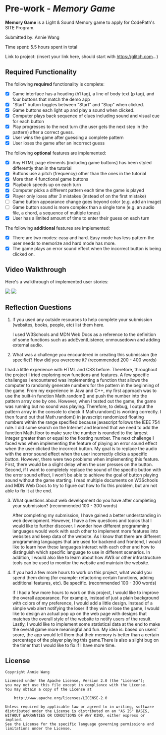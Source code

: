 # Pre-work - _Memory Game_

**Memory Game** is a Light & Sound Memory game to apply for CodePath's SITE Program.

Submitted by: Annie Wang

Time spent: 5.5 hours spent in total

Link to project: (insert your link here, should start with https://glitch.com...)

## Required Functionality

The following **required** functionality is complete:

- [x] Game interface has a heading (h1 tag), a line of body text (p tag), and four buttons that match the demo app
- [x] "Start" button toggles between "Start" and "Stop" when clicked.
- [x] Game buttons each light up and play a sound when clicked.
- [x] Computer plays back sequence of clues including sound and visual cue for each button
- [x] Play progresses to the next turn (the user gets the next step in the pattern) after a correct guess.
- [x] User wins the game after guessing a complete pattern
- [x] User loses the game after an incorrect guess

The following **optional** features are implemented:

- [x] Any HTML page elements (including game buttons) has been styled differently than in the tutorial
- [x] Buttons use a pitch (frequency) other than the ones in the tutorial
- [x] More than 4 functional game buttons
- [x] Playback speeds up on each turn
- [x] Computer picks a different pattern each time the game is played
- [x] Player only loses after 3 mistakes (instead of on the first mistake)
- [ ] Game button appearance change goes beyond color (e.g. add an image)
- [ ] Game button sound is more complex than a single tone (e.g. an audio file, a chord, a sequence of multiple tones)
- [x] User has a limited amount of time to enter their guess on each turn

The following **additional** features are implemented:

- [x] There are two modes: easy and hard. Easy mode has less pattern the user needs to memorize and hard mode has more.
- [x] The game plays an error sound effect when the incorrect button is being clicked on. 

## Video Walkthrough

Here's a walkthrough of implemented user stories:

![](https://i.imgur.com/kw5KskH.gif)
![](https://i.imgur.com/pyRK5Du.gif)




## Reflection Questions

1. If you used any outside resources to help complete your submission (websites, books, people, etc) list them here.
   
   I used W3Schools and MDN Web Docs as a reference to the definition of some functions such as addEventListener, onmousedown and adding external audio. 

2. What was a challenge you encountered in creating this submission (be specific)? How did you overcome it? (recommended 200 - 400 words)
  
  I had a little experience with HTML and CSS before. Therefore, throughout the project I tried exploring new functions and features. A few specific challenges I encountered was implementing a function that allows the computer to randomly generate numbers for the pattern in the beginning of the game. From my experience in Java and C++, my first approach was to use the built-in function Math.random() and push the number into the pattern array one by one. However, when I tested out the game, the game was running but no sound was playing. Therefore, to debug, I output the pattern array in the console to check if Math.random() is working correctly. I then found out that Math.random() in javascript randomized floating numbers within the range specified because javascript follows the IEEE 754 rule. I did some search on the Internet and learned that we need to add the function Math.floor to make sure the number is rounded to the largest integer greater than or equal to the floating number. The next challenge I faced was when implementing the feature of playing an error sound effect when the user clicked the incorrect button. My goal is to replace the audio with the error sound effect when the user incorrectly clicks a specific button. However, there were two problems when implementing this feature. First, there would be a slight delay when the user presses on the button. Second, if I want to completely replace the sound of the specific button with the error sound effect, I won’t be able to achieve the goal of button playing sound without the game starting. I read multiple documents on W3Schools and MDN Web Docs to try to figure out how to fix this problem, but am not able to fix it at the end. 


3. What questions about web development do you have after completing your submission? (recommended 100 - 300 words)
   
   After completing my submission, I have gained a better understanding in web development. However, I have a few questions and topics that I would like to further discover. I wonder how different programming languages would work with each other to implement more features into websites and keep data of the website. As I know that there are different programming languages that are used for backend and frontend, I would like to learn how these languages interact with each other and how to distinguish which specific language to use in different scenarios. In addition, I would also like to learn about how AWS or other infrastructure tools can be used to monitor the website and maintain the website.  

4. If you had a few more hours to work on this project, what would you spend them doing (for example: refactoring certain functions, adding additional features, etc). Be specific. (recommended 100 - 300 words)
   
   If I had a few more hours to work on this project, I would like to improve the overall appearance. For example, instead of just a plain background with colors of my preference, I would add a little design. Instead of a simple web alert notifying the loser if they win or lose the game, I would like to design an actual pop up on the web page with designs that matches the overall style of the website to notify users of the result. Lastly, I would like to implement some statistical data at the end to make the overall game more meaningful and fun. My idea is: based on users’ score, the app would tell them that their memory is better than a certain percentage of the player playing this game.There is also a slight bug on the timer that I would like to fix if I have more time.  

## License

    Copyright Annie Wang

    Licensed under the Apache License, Version 2.0 (the "License");
    you may not use this file except in compliance with the License.
    You may obtain a copy of the License at

        http://www.apache.org/licenses/LICENSE-2.0

    Unless required by applicable law or agreed to in writing, software
    distributed under the License is distributed on an "AS IS" BASIS,
    WITHOUT WARRANTIES OR CONDITIONS OF ANY KIND, either express or implied.
    See the License for the specific language governing permissions and
    limitations under the License.
